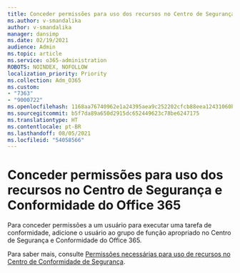 ```yaml
---
title: Conceder permissões para uso dos recursos no Centro de Segurança e Conformidade do Office 365
ms.author: v-smandalika
author: v-smandalika
manager: dansimp
ms.date: 02/19/2021
audience: Admin
ms.topic: article
ms.service: o365-administration
ROBOTS: NOINDEX, NOFOLLOW
localization_priority: Priority
ms.collection: Adm_O365
ms.custom:
- "7363"
- "9000722"
ms.openlocfilehash: 1168aa76740962e1a24395aea9c252202cfcb88eea12431060b9e4aa0e55335e
ms.sourcegitcommit: b5f7da89a650d2915dc652449623c78be6247175
ms.translationtype: HT
ms.contentlocale: pt-BR
ms.lasthandoff: 08/05/2021
ms.locfileid: "54058566"
---
```

# <a name="grant-permissions-to-use-features-in-the-office-365-security--compliance-center"></a>Conceder permissões para uso dos recursos no Centro de Segurança e Conformidade do Office 365

Para conceder permissões a um usuário para executar uma tarefa de conformidade, adicione o usuário ao grupo de função apropriado no Centro de Segurança e Conformidade do Office 365.

Para saber mais, consulte [Permissões necessárias para uso de recursos no Centro de Conformidade de Segurança](https://docs.microsoft.com/microsoft-365/security/office-365-security/permissions-in-the-security-and-compliance-center).